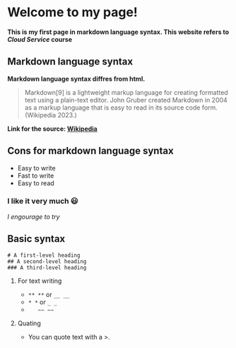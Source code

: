 # Welcome to my page!
**This is my first page in markdown language syntax. This website refers to _Cloud Service_ course**


## Markdown language syntax

**Markdown language syntax diffres from html.**

>Markdown[9] is a lightweight markup language for creating formatted text using a plain-text editor. John Gruber created Markdown in 2004 as a markup language that is easy to read in its source code form.
(Wikipedia 2023.)

**Link for the source: [Wikipedia](https://en.wikipedia.org/wiki/Markdown)**


## Cons for markdown language syntax

* Easy to write
* Fast to write
* Easy to read


### I like it very much :smiley:

_I engourage to try_


## Basic syntax

```
# A first-level heading
## A second-level heading
### A third-level heading
```
1. For text writing
	- `** **` or `__ __`
	- `* *` or `_ _`
	- `  
~~ ~~`

2.  Quating
	- You can quote text with a >.